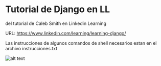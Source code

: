 # Tutorial de Django en LL
del tutorial de Caleb Smith en Linkedin Learning

URL:
https://www.linkedin.com/learning/learning-django/

Las instrucciones de algunos comandos de shell necesarios estan en el 
archivo instrucciones.txt

![alt text](https://github.com/dondogecl/wisdompets/blob/master/finalizado.png)
